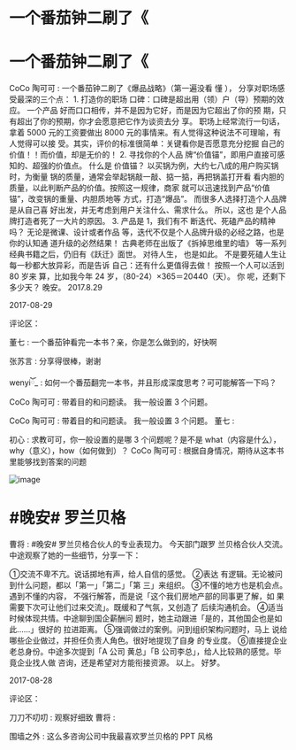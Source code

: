 # 一个番茄钟二刷了《

# 一个番茄钟二刷了《

CoCo 陶可可 : 一个番茄钟二刷了《爆品战略》（第一遍没看 懂 ）， 分享对职场感受最深的三个点： 1\. 打造你的职场 口碑：口碑是超出用（领）户（导）预期的效应。 一个产品 好而口口相传，并不是因为它好，而是因为它超出了你的预 期，只有超出了你的预期，你才会愿意把它作为谈资去分 享。 职场上经常流行一句话，拿着 5000 元的工资要做出 8000 元的事情来。有人觉得这种说法不可理喻，有人觉得可以接 受。其实，评价的标准很简单：关键看你是否愿意充分挖掘 自己的价值！！而价值，却是无价的！ 2\. 寻找你的个人品 牌“价值锚”，即用户直接可感知的、超强的价值点。 什么是 价值锚？ 以买锅为例，大约七八成的用户购买锅时，为衡量 锅的质量，通常会举起锅敲一敲、掂一掂，再把锅盖打开看 看内胆的质量，以此判断产品的价值。按照这一规律，商家 就可以迅速找到产品“价值锚”，改变锅的重量、内胆质地等 方式，打造“爆品”。 而很多人选择打造个人品牌是从自己喜 好出发，并无考虑到用户关注什么、需求什么。 所以，这也 是个人品牌打造者死了一大片的原因。 3\. 产品是 1，我们有不 断迭代、死磕产品的精神吗？ 无论是微课、设计或者作品 等，迭代不仅是个人品牌升级的必经之路，也是你的认知通 道升级的必然结果！ 古典老师在出版了《拆掉思维里的墙》 等一系列经典书籍之后，仍旧有《跃迁》面世。 对待人生， 也是如此。 不是要死磕人生让每一秒都大放异彩，而是告诉 自己：还有什么更值得去做！ 按照一个人可以活到 80 岁来 算，比如我今年 24 岁，（80-24）×365＝20440（天）。 你 呢，还剩下多少天？ 晚安。 2017.8.29

2017-08-29

评论区：

董七 : 一个番茄钟看完一本书？亲，你是怎么做到的，好快啊

张苏言 : 分享得很棒，谢谢

wenyiོ_ : 如何一个番茄翻完一本书，并且形成深度思考？可可能解答一下吗？ CoCo 陶可可 : 带着目的和问题读。 我一般设置 3 个问题。

CoCo 陶可可 : 带着目的和问题读。 我一般设置 3 个问题。 董七 :

初心 : 求教可可，你一般设置的是哪 3 个问题呢？是不是 what（内容是什么），why（意义），how（如何做到）？ CoCo 陶可可 : 根据自身情况，期待从这本书里能够找到答案的问题

![image](img/Image_365.png)

# #晚安# 罗兰贝格

曹将 : #晚安# 罗兰贝格合伙人的专业表现力。 今天部门跟罗 兰贝格合伙人交流。中途观察了她的一些细节，分享一下：

①交流不卑不亢。说话掷地有声，给人自信的感觉。 ②表达 有逻辑。无论被问到什么问题，都以「第一」「第二」「第 三」来组织。 ③不懂的地方也是机会点。遇到不懂的内容， 不强行解答，而是说「这个我们房地产部的同事更了解，如 果需要下次可让他们过来交流」。既缓和了气氛，又创造了 后续沟通机会。 ④适当时候体现共情。中途聊到国企薪酬问 题时，她主动跟进「是的，其他国企也是如此……」很好的 拉进距离。 ⑤强调做过的案例。问到组织架构问题时，马上 说给哪些企业做过，并担任负责人角色。很好地提现了自身 的专业度。 ⑥直接提企业老总身份。中途多次提到「A 公司 黄总」「B 公司李总」，给人比较熟的感觉。毕竟企业找人做 咨询，还是希望对方能衔接资源。 以上。 好梦。

2017-08-28

评论区：

刀刀不叨叨 : 观察好细致 曹将 :

围墙之外 : 这么多咨询公司中我最喜欢罗兰贝格的 PPT 风格